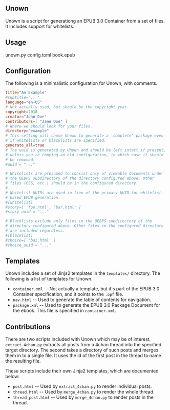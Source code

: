 Unown
-----
Unown is a script for generationg an EPUB 3.0 Container from a set of
files. It includes support for whitelists.

Usage
-----
unown.py config.toml book.epub

Configuration
-------------
The following is a minimalistic configuration for Unown, with comments.

```toml
title="An Example"
#subtitle="..."
language="en-US"
# Not actually used, but should be the copyright year.
copyright=2018
creator="John Doe"
contributors=[ "Jane Doe" ]
# Where we should look for your files.
directory="example"
# This setting will cause Unown to generate a 'complete' package even
# if whitelists or blacklists are specified.
generate_all=true
# The uuid is generated by Unown and should be left intact if present,
# unless you're copying an old configuration, in which case it should
# be removed. 
#uuid = "..."

# Whitelists are presumed to consist only of viewable documents under
# the OEBPS subdirectory of the directory configured above. Other
# files (CSS, etc.) should be in the configured directory.
#
# Whitelist UUIDs are used in lieu of the primary UUID for whitelist-
# based EPUB generation.
#[whitelist]
#story=[ 'foo.html', 'bar.html' ]
#story_uuid = "..."

# Blacklists exclude only files in the OEBPS subdirectory of the
# directory configured above. Other files in the configured directory
# are included regardless.
#[blacklist]
#choice=[ 'baz.html' ]
#choice_uuid = "..."
```

Templates
---------
Unown includes a set of Jinja2 templates in the `templates/` directory.
The following is a list of templates for Unown.

* `container.xml` -- Not actually a template, but it's part of the EPUB
  3.0 Container specification, and it points to the `.opf` file.
* `nav.html` -- Used to generate the table of contents for navigation.
* `package.xml` -- Used to generate the EPUB 3.0 Package Document for
  the ebook. This file is specified in `container.xml`.

Contributions
-------------
There are two scripts included with Unown which may be of interest.
`extract_4chan.py` extracts all posts from a 4chan thread into the
specified target directory. The second takes a directory of such posts
and merges them in to a single file. It uses the id of the first post
in the thread to name the resulting file.

These scripts include their own Jinja2 templates, which are documented
below:

* `post.html` -- Used by `extract_4chan.py` to render individual posts.
* `thread.html` -- Used by `merge_4chan.py` to render the whole thread.
* `thread_post.html` -- Used by `merge_4chan.py` to render posts in the
  thread.
